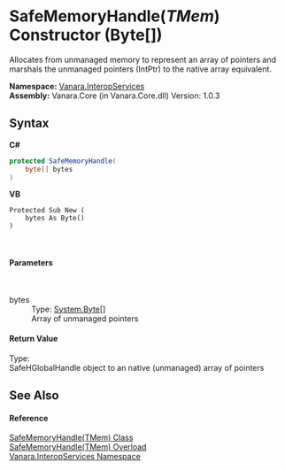 # SafeMemoryHandle(*TMem*) Constructor (Byte[])
 

Allocates from unmanaged memory to represent an array of pointers and marshals the unmanaged pointers (IntPtr) to the native array equivalent.

**Namespace:**&nbsp;<a href="46913109-b3e0-3b59-6f7f-071f8aa90bf0">Vanara.InteropServices</a><br />**Assembly:**&nbsp;Vanara.Core (in Vanara.Core.dll) Version: 1.0.3

## Syntax

**C#**<br />
``` C#
protected SafeMemoryHandle(
	byte[] bytes
)
```

**VB**<br />
``` VB
Protected Sub New ( 
	bytes As Byte()
)
```

<br />

#### Parameters
&nbsp;<dl><dt>bytes</dt><dd>Type: <a href="http://msdn2.microsoft.com/en-us/library/yyb1w04y" target="_blank">System.Byte</a>[]<br />Array of unmanaged pointers</dd></dl>

#### Return Value
Type: <br />SafeHGlobalHandle object to an native (unmanaged) array of pointers

## See Also


#### Reference
<a href="6728d742-76e3-c51d-b40d-87ee7189c641">SafeMemoryHandle(TMem) Class</a><br /><a href="00811b5a-b577-442f-b994-4061a2b63d78">SafeMemoryHandle(TMem) Overload</a><br /><a href="46913109-b3e0-3b59-6f7f-071f8aa90bf0">Vanara.InteropServices Namespace</a><br />